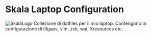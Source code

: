 # Skala Laptop Configuration
![SkalaLogo](https://user-images.githubusercontent.com/15055437/64921890-a00abc80-d7c8-11e9-8d12-e60affb58199.png)
Collezione di dotfiles per il mio laptop. Contengono la configurazione di i3gaps, vim, zsh, wal, Xresources etc. 
